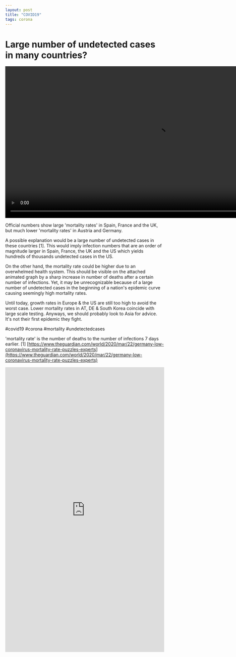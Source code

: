 ```yaml
---
layout: post
title: "COVID19"
tags: corona
---
```


# Large number of undetected cases in many countries?

<video height="480" controls="controls">
  <source src="http://homepage.univie.ac.at/a1254888/cov.mp4" type="video/mp4">
</video>

Official numbers show large 'mortality rates' in Spain, France and the UK, but much lower 'mortality rates' in Austria and Germany. 

A possible explanation would be a large number of undetected cases in these countries [1]. This would imply infection numbers that are an order of magnitude larger in Spain, France, the UK and the US which yields hundreds of thousands undetected cases in the US. 

On the other hand, the mortality rate could be higher due to an overwhelmed health system. This should be visible on the attached animated graph by a sharp increase in number of deaths after a certain number of infections. Yet, it may be unrecognizable because of a large number of undetected cases in the beginning of a nation's epidemic curve causing seemingly high mortality rates.

Until today, growth rates in Europe & the US are still too high to avoid the worst case. Lower mortality rates in AT, DE & South Korea coincide with large scale testing. Anyways, we should probably look to Asia for advice. It's not their first epidemic they fight.

#covid19 #corona #mortality #undetectedcases

'mortality rate' is the number of deaths to the number of infections 7 days earlier.
[1] [https://www.theguardian.com/world/2020/mar/22/germany-low-coronavirus-mortality-rate-puzzles-experts](https://www.theguardian.com/world/2020/mar/22/germany-low-coronavirus-mortality-rate-puzzles-experts)

<iframe src="https://www.linkedin.com/embed/feed/update/urn:li:ugcPost:6647637561302896640" height="901" width="504" frameborder="0" allowfullscreen="" title="Embedded post"></iframe>
